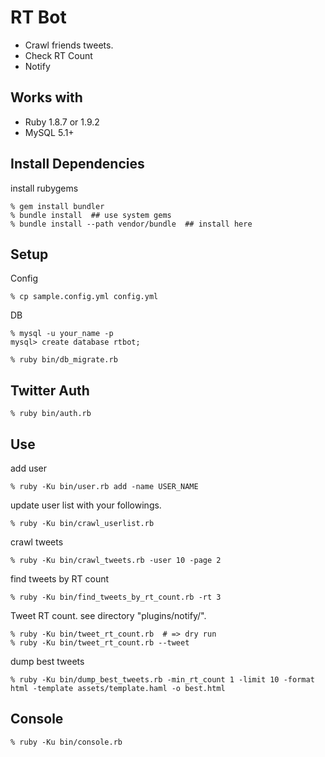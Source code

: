 RT Bot
======

* Crawl friends tweets.
* Check RT Count
* Notify


Works with
----------
* Ruby 1.8.7 or 1.9.2
* MySQL 5.1+


Install Dependencies
--------------------

install rubygems

    % gem install bundler
    % bundle install  ## use system gems
    % bundle install --path vendor/bundle  ## install here


Setup
-----

Config

    % cp sample.config.yml config.yml

DB

    % mysql -u your_name -p
    mysql> create database rtbot;

    % ruby bin/db_migrate.rb


Twitter Auth
------------

    % ruby bin/auth.rb


Use
---

add user

    % ruby -Ku bin/user.rb add -name USER_NAME

update user list with your followings.

    % ruby -Ku bin/crawl_userlist.rb

crawl tweets

    % ruby -Ku bin/crawl_tweets.rb -user 10 -page 2

find tweets by RT count

    % ruby -Ku bin/find_tweets_by_rt_count.rb -rt 3

Tweet RT count. see directory "plugins/notify/".

    % ruby -Ku bin/tweet_rt_count.rb  # => dry run
    % ruby -Ku bin/tweet_rt_count.rb --tweet

dump best tweets

    % ruby -Ku bin/dump_best_tweets.rb -min_rt_count 1 -limit 10 -format html -template assets/template.haml -o best.html


Console
-------

    % ruby -Ku bin/console.rb
